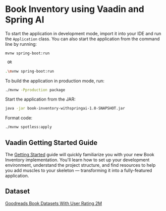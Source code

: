 # Book Inventory using Vaadin and Spring AI

To start the application in development mode, import it into your IDE and run the `Application` class. 
You can also start the application from the command line by running: 

```bash
mvnw spring-boot:run

 OR 

.\mvnw spring-boot:run
```

To build the application in production mode, run:

```bash
./mvnw -Pproduction package
```

Start the application from the JAR:

```bash
java -jar book-inventory-withspringai-1.0-SNAPSHOT.jar
```

Format code:

```bash
./mvnw spotless:apply
```

## Vaadin Getting Started Guide

The [Getting Started](https://vaadin.com/docs/latest/getting-started) guide will quickly familiarize you with your new Book Inventory implementation. You'll learn how to set up your development environment, understand the project structure, and find resources to help you add muscles to your skeleton — transforming it into a fully-featured application.

## Dataset

[Goodreads Book Datasets With User Rating 2M](https://www.kaggle.com/datasets/bahramjannesarr/goodreads-book-datasets-10m/)